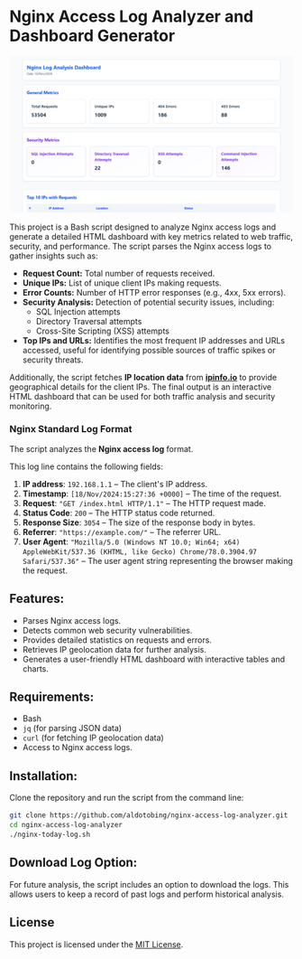 # Nginx Access Log Analyzer and Dashboard Generator

![Preview Image](./nginx-analyze.png)

This project is a Bash script designed to analyze Nginx access logs and generate a detailed HTML dashboard with key metrics related to web traffic, security, and performance. The script parses the Nginx access logs to gather insights such as:

- **Request Count:** Total number of requests received.
- **Unique IPs:** List of unique client IPs making requests.
- **Error Counts:** Number of HTTP error responses (e.g., 4xx, 5xx errors).
- **Security Analysis:** Detection of potential security issues, including:
  - SQL Injection attempts
  - Directory Traversal attempts
  - Cross-Site Scripting (XSS) attempts
- **Top IPs and URLs:** Identifies the most frequent IP addresses and URLs accessed, useful for identifying possible sources of traffic spikes or security threats.

Additionally, the script fetches **IP location data** from [**ipinfo.io**](https://ipinfo.io) to provide geographical details for the client IPs. The final output is an interactive HTML dashboard that can be used for both traffic analysis and security monitoring.

### Nginx Standard Log Format

The script analyzes the **Nginx access log** format.

This log line contains the following fields:

1. **IP address**: `192.168.1.1` – The client's IP address.
2. **Timestamp**: `[18/Nov/2024:15:27:36 +0000]` – The time of the request.
3. **Request**: `"GET /index.html HTTP/1.1"` – The HTTP request made.
4. **Status Code**: `200` – The HTTP status code returned.
5. **Response Size**: `3054` – The size of the response body in bytes.
6. **Referrer**: `"https://example.com/"` – The referrer URL.
7. **User Agent**: `"Mozilla/5.0 (Windows NT 10.0; Win64; x64) AppleWebKit/537.36 (KHTML, like Gecko) Chrome/78.0.3904.97 Safari/537.36"` – The user agent string representing the browser making the request.

## Features:

- Parses Nginx access logs.
- Detects common web security vulnerabilities.
- Provides detailed statistics on requests and errors.
- Retrieves IP geolocation data for further analysis.
- Generates a user-friendly HTML dashboard with interactive tables and charts.

## Requirements:

- Bash
- `jq` (for parsing JSON data)
- `curl` (for fetching IP geolocation data)
- Access to Nginx access logs.

## Installation:

Clone the repository and run the script from the command line:

```bash
git clone https://github.com/aldotobing/nginx-access-log-analyzer.git
cd nginx-access-log-analyzer
./nginx-today-log.sh
```

## Download Log Option:

For future analysis, the script includes an option to download the logs. This allows users to keep a record of past logs and perform historical analysis.

## License

This project is licensed under the [MIT License](./LICENSE).

